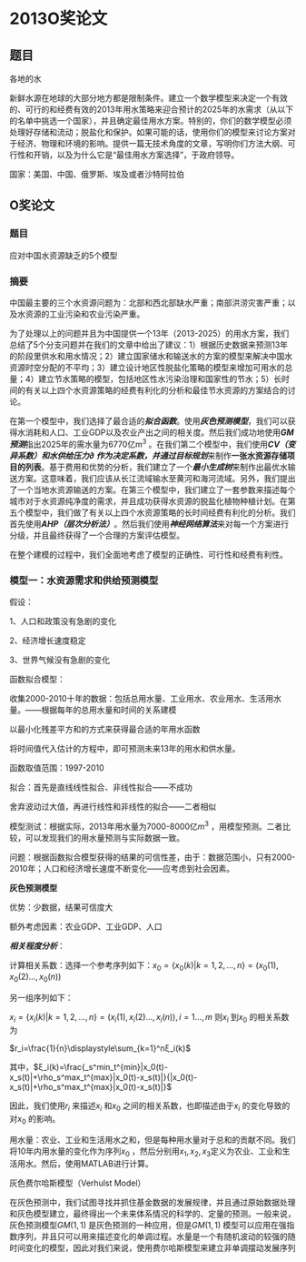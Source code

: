 # 2013O奖论文

## 题目

各地的水

新鲜水源在地球的大部分地方都是限制条件。建立一个数学模型来决定一个有效的、可行的和经费有效的2013年用水策略来迎合预计的2025年的水需求（从以下的名单中挑选一个国家），并且确定最佳用水方案。特别的，你们的数学模型必须处理好存储和流动；脱盐化和保护。如果可能的话，使用你们的模型来讨论方案对于经济、物理和环境的影响。提供一篇无技术角度的文章，写明你们方法大纲、可行性和开销，以及为什么它是“最佳用水方案选择”，于政府领导。

国家：美国、中国、俄罗斯、埃及或者沙特阿拉伯

## O奖论文

### 题目

应对中国水资源缺乏的5个模型

### 摘要

中国最主要的三个水资源问题为：北部和西北部缺水严重；南部洪涝灾害严重；以及水资源的工业污染和农业污染严重。

为了处理以上的问题并且为中国提供一个13年（2013-2025）的用水方案，我们总结了5个分支问题并在我们的文章中给出了建议：1）根据历史数据来预测13年的阶段里供水和用水情况；2）建立国家储水和输送水的方案的模型来解决中国水资源时空分配的不平均；3）建立设计地区性脱盐化策略的模型来增加可用水的总量；4）建立节水策略的模型，包括地区性水污染治理和国家性的节水；5）长时间的有关以上四个水资源策略的经费有利化的分析和最佳节水资源的方案结合的讨论。

在第一个模型中，我们选择了最合适的***拟合函数***。使用***灰色预测模型***，我们可以获得水消耗和人口、工业GDP以及农业产出之间的相关度。然后我们成功地使用***GM预测***指出2025年的需水量为6770亿m$^3$ 。在我们第二个模型中，我们使用***CV（变异系数）***和水供给压力$\partial$ 作为决定系数，并通过***目标规划***来制作**一张水资源存储项目的列表**。基于费用和优势的分析，我们建立了一个***最小生成树***来制作出最优水输送方案。这意味着，我们应该从长江流域输水至黄河和海河流域。另外，我们提出了一个当地水资源输送的方案。在第三个模型中，我们建立了一套参数来描述每个城市对于水资源纯净度的需求，并且成功获得水资源的脱盐化植物种植计划。在第五个模型中，我们做了有关以上四个水资源策略的长时间经费有利化的分析。我们首先使用***AHP（层次分析法）***。然后我们使用***神经网络算法***来对每一个方案进行分级，并且最终获得了一个合理的方案评估模型。

在整个建模的过程中，我们全面地考虑了模型的正确性、可行性和经费有利性。

### 模型一：水资源需求和供给预测模型

假设：

1、人口和政策没有急剧的变化

2、经济增长速度稳定

3、世界气候没有急剧的变化

函数拟合模型：

收集2000-2010十年的数据：包括总用水量、工业用水、农业用水、生活用水量。——根据每年的总用水量和时间的关系建模

以最小化残差平方和的方式来获得最合适的年用水函数

将时间值代入估计的方程中，即可预测未来13年的用水和供水量。

函数取值范围：1997-2010

拟合：首先是直线线性拟合、非线性拟合——不成功

舍弃波动过大值，再进行线性和非线性的拟合——二者相似

模型测试：根据实际，2013年用水量为7000-8000亿$m^3$ ，用模型预测。二者比较，可以发现我们的用水量预测与实际数据一致。

问题：根据函数拟合模型获得的结果的可信性差，由于：数据范围小，只有2000-2010年；人口和经济增长速度不断变化——应考虑到社会因素。

**灰色预测模型**

优势：少数据，结果可信度大

额外考虑因素：农业GDP、工业GDP、人口

***相关程度分析***：

计算相关系数：选择一个参考序列如下：$x_0=\left\{x_0(k)|k=1,2,...,n\right\}=(x_0(1),x_0(2)...,x_0(n))$

另一组序列如下：

$x_i=\left\{x_i(k)|k=1,2,...,n\right\}=(x_i(1),x_i(2)...,x_i(n)),i=1...,m$ 则$x_i$ 到$x_0$ 的相关系数为

$r_i=\frac{1}{n}\displaystyle\sum_{k=1}^nξ_i(k)$

其中，$ξ_i(k)=\frac{_s^min_t^{min}|x_0(t)-x_s(t)|+\rho_s^max_t^{max}|x_0(t)-x_s(t)|}{|x_0(t)-x_s(t)|+\rho_s^max_t^{max}|x_0(t)-x_s(t)|}$  

因此，我们使用$r_i$ 来描述$x_i$ 和$x_0$ 之间的相关系数，也即描述由于$x_i$ 的变化导致的对$x_0$ 的影响。

用水量：农业、工业和生活用水之和，但是每种用水量对于总和的贡献不同。我们将10年内用水量的变化作为序列$x_0​$ ，然后分别用$x_1,x_2,x_3​$ 定义为农业、工业和生活用水。然后，使用MATLAB进行计算。

灰色费尔哈斯模型（Verhulst Model）

在灰色预测中，我们试图寻找并抓住基金数据的发展规律，并且通过原始数据处理和灰色模型建立，最终得出一个未来体系情况的科学的、定量的预测。一般来说，灰色预测模型$GM(1,1)$ 是灰色预测的一种应用，但是$GM(1,1)$ 模型可以应用在强指数序列，并且只可以用来描述变化的单调过程。水量是一个有随机波动的较强的随时间变化的模型，因此对我们来说，使用费尔哈斯模型来建立非单调摆动发展序列